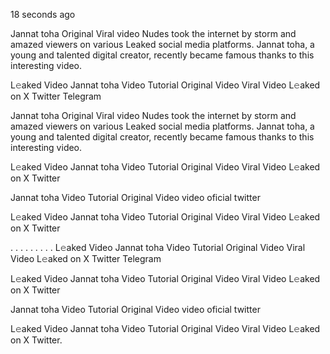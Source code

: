 18 seconds ago

Jannat toha Original Viral video Nudes took the internet by storm and amazed viewers on various Leaked social media platforms. Jannat toha, a young and talented digital creator, recently became famous thanks to this interesting video.

L𝚎aked Video Jannat toha Video Tutorial Original Video Viral Video L𝚎aked on X Twitter Telegram

Jannat toha Original Viral video Nudes took the internet by storm and amazed viewers on various Leaked social media platforms. Jannat toha, a young and talented digital creator, recently became famous thanks to this interesting video.

L𝚎aked Video Jannat toha Video Tutorial Original Video Viral Video L𝚎aked on X Twitter

Jannat toha Video Tutorial Original Video video oficial twitter

L𝚎aked Video Jannat toha Video Tutorial Original Video Viral Video L𝚎aked on X Twitter

. . . . . . . . . L𝚎aked Video Jannat toha Video Tutorial Original Video Viral Video L𝚎aked on X Twitter Telegram

L𝚎aked Video Jannat toha Video Tutorial Original Video Viral Video L𝚎aked on X Twitter

Jannat toha Video Tutorial Original Video video oficial twitter

L𝚎aked Video Jannat toha Video Tutorial Original Video Viral Video L𝚎aked on X Twitter.
